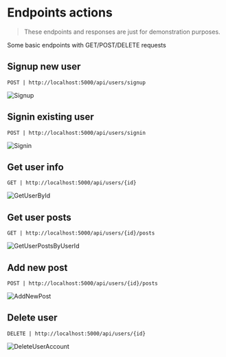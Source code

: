 # Endpoints actions

> These endpoints and responses are just for demonstration purposes.

Some basic endpoints with GET/POST/DELETE requests

## Signup new user

```plaintext
POST | http://localhost:5000/api/users/signup
```

![Signup](https://raw.githubusercontent.com/Flysenberg/ASPNetCoreApiMongoDb/master/img/signup.PNG)

## Signin existing user

```plaintext
POST | http://localhost:5000/api/users/signin
```

![Signin](https://raw.githubusercontent.com/Flysenberg/ASPNetCoreApiMongoDb/master/img/signin.PNG)

## Get user info

```plaintext
GET | http://localhost:5000/api/users/{id}
```

![GetUserById](https://raw.githubusercontent.com/Flysenberg/ASPNetCoreApiMongoDb/master/img/getUser.PNG)

## Get user posts

```plaintext
GET | http://localhost:5000/api/users/{id}/posts
```

![GetUserPostsByUserId](https://raw.githubusercontent.com/Flysenberg/ASPNetCoreApiMongoDb/master/img/getUserPosts.PNG)

## Add new post

```plaintext
POST | http://localhost:5000/api/users/{id}/posts
```

![AddNewPost](https://raw.githubusercontent.com/Flysenberg/ASPNetCoreApiMongoDb/master/img/postPost.PNG)

## Delete user

```plaintext
DELETE | http://localhost:5000/api/users/{id}
```

![DeleteUserAccount](https://raw.githubusercontent.com/Flysenberg/ASPNetCoreApiMongoDb/master/img/deleteUser.PNG)

